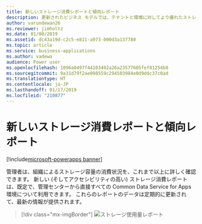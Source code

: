 ```yaml
---
title: 新しいストレージ消費レポートと傾向レポート
description: 更新されたビジネス モデルでは、テナントと環境に対してより優れたストレージ レポートが提供されます。
author: varundewan26
ms.reviewer: jimholtz
ms.date: 01/08/2019
ms.assetid: dc43a19d-c2c5-e811-a973-000d3a137780
ms.topic: article
ms.service: business-applications
ms.author: vadewa
audience: Power user
ms.openlocfilehash: 1096a0497f44103492a26a23577605fef81254b8
ms.sourcegitcommit: 9a31d79f2ae098559c294503984e0d9ddc37c0ad
ms.translationtype: HT
ms.contentlocale: ja-JP
ms.lasthandoff: 01/17/2019
ms.locfileid: "210877"
---
```

# <a name="new-storage-consumption-and-trend-reports"></a>新しいストレージ消費レポートと傾向レポート


[!include[microsoft-powerapps banner](../includes/microsoft-powerapps.md)]

管理者は、組織によるストレージ容量の消費状況を、これまで以上に詳しく確認できます。 新しい (そしてアクセシビリティの高い) ストレージ消費レポートは、既定で、管理センターから直接すべての Common Data Service for Apps 環境について利用できます。 これらのレポートのデータは定期的に更新されて、最新の情報が提供されます。

> [!div class="mx-imgBorder"]
> ![ストレージ使用量レポート](media/storage-consumption-1.jpg "ストレージ使用量レポート")
